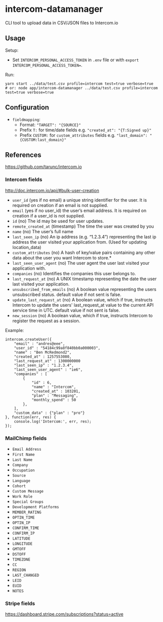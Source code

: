 # intercom-datamanager

CLI tool to upload data in CSV/JSON files to Intercom.io


## Usage

Setup:

- Set `INTERCOM_PERSONAL_ACCESS_TOKEN` in `.env` file or with `export INTERCOM_PERSONAL_ACCESS_TOKEN=`.

Run:

	yarn start ../data/test.csv profile=intercom test=true verbose=true
	# or: node app/intercom-datamanager ../data/test.csv profile=intercom test=true verbose=true


## Configuration

- `fieldmapping`:
	- Format: `"TARGET": "{SOURCE}"`
	- Prefix `T:` for time/date fields e.g. `"created_at": "{T:Signed up}"`
	- Prefix `CUSTOM:` for `custom_attributes` fields e.g. `"last_domain": "{CUSTOM:last_domain}"`


## References

https://github.com/tarunc/intercom.io

### Intercom fields

http://doc.intercom.io/api/#bulk-user-creation

* `user_id`	(yes if no email)	a unique string identifier for the user. It is required on creation if an email is not supplied.
* `email`	(yes if no user_id)	the user’s email address. It is required on creation if a user_id is not supplied.
* `id`	(no)	The id may be used for user updates.
* `remote_created_at`	(timestamp)	The time the user was created by you
* `name`	(no)	The user’s full name
* `last_seen_ip`	(no)	An ip address (e.g. “1.2.3.4”) representing the last ip address the user visited your application from. (Used for updating location_data)
* `custom_attributes`	(no)	A hash of key/value pairs containing any other data about the user you want Intercom to store.*
* `last_seen_user_agent`	(no)	The user agent the user last visited your application with.
* `companies`	(no)	Identifies the companies this user belongs to.
* `last_request_at`	(no)	A UNIX timestamp representing the date the user last visited your application.
* `unsubscribed_from_emails`	(no)	A boolean value representing the users unsubscribed status. default value if not sent is false.
* `update_last_request_at`	(no)	A boolean value, which if true, instructs Intercom to update the users' last_request_at value to the current API service time in UTC. default value if not sent is false.
* `new_session`	(no)	A boolean value, which if true, instructs Intercom to register the request as a session.

Example:

	intercom.createUser({
		"email" : "andres@eee",
		"user_id" : "54184c99a8f840bb0a000003",
		"name" : "Ben McRedmond2",
		"created_at" : 1257553080,
		"last_request_at" : 1300000000
		"last_seen_ip" : "1.2.3.4",
		"last_seen_user_agent" : "ie6",
		"companies" : [
			{
				"id" : 6,
				"name" : "Intercom",
				"created_at" : 103201,
				"plan" : "Messaging",
				"monthly_spend" : 50
			},
		],
		"custom_data" : {"plan" : "pro"}
	}, function(err, res) {
		console.log('Intercom:', err, res);
	});

### MailChimp fields

* `Email Address`
* `First Name`
* `Last Name`
* `Company`
* `Occupation`
* `Source`
* `Language`
* `Cohort`
* `Custom Message`
* `Work Role`
* `Special Groups`
* `Development Platforms`
* `MEMBER_RATING`
* `OPTIN_TIME`
* `OPTIN_IP`
* `CONFIRM_TIME`
* `CONFIRM_IP`
* `LATITUDE`
* `LONGITUDE`
* `GMTOFF`
* `DSTOFF`
* `TIMEZONE`
* `CC`
* `REGION`
* `LAST_CHANGED`
* `LEID`
* `EUID`
* `NOTES`

### Stripe fields

https://dashboard.stripe.com/subscriptions?status=active

